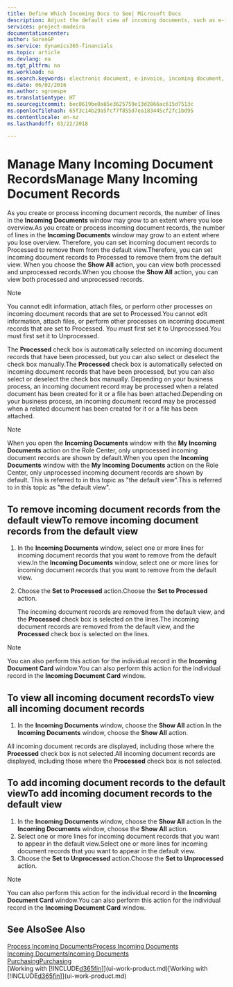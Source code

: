 ```yaml
---
title: Define Which Incoming Docs to See| Microsoft Docs
description: Adjust the default view of incoming documents, such as e-invoices, to improve your overview of processed and unprocessed records.
services: project-madeira
documentationcenter: 
author: SorenGP
ms.service: dynamics365-financials
ms.topic: article
ms.devlang: na
ms.tgt_pltfrm: na
ms.workload: na
ms.search.keywords: electronic document, e-invoice, incoming document, OCR, ecommerce, document exchange, import invoice
ms.date: 06/02/2016
ms.author: sgroespe
ms.translationtype: HT
ms.sourcegitcommit: bec0619be0a65e3625759e13d2866ac615d7513c
ms.openlocfilehash: 65f3c14b29a5fcf7f855d7ea183445cf2fc1bd95
ms.contentlocale: en-nz
ms.lasthandoff: 03/22/2018

---
```

# <a name="manage-many-incoming-document-records"></a><span data-ttu-id="82570-103">Manage Many Incoming Document Records</span><span class="sxs-lookup"><span data-stu-id="82570-103">Manage Many Incoming Document Records</span></span>
<span data-ttu-id="82570-104">As you create or process incoming document records, the number of lines in the **Incoming Documents** window may grow to an extent where you lose overview.</span><span class="sxs-lookup"><span data-stu-id="82570-104">As you create or process incoming document records, the number of lines in the **Incoming Documents** window may grow to an extent where you lose overview.</span></span> <span data-ttu-id="82570-105">Therefore, you can set incoming document records to Processed to remove them from the default view.</span><span class="sxs-lookup"><span data-stu-id="82570-105">Therefore, you can set incoming document records to Processed to remove them from the default view.</span></span> <span data-ttu-id="82570-106">When you choose the **Show All** action, you can view both processed and unprocessed records.</span><span class="sxs-lookup"><span data-stu-id="82570-106">When you choose the **Show All** action, you can view both processed and unprocessed records.</span></span>

> [!NOTE]  
>   <span data-ttu-id="82570-107">You cannot edit information, attach files, or perform other processes on incoming document records that are set to Processed.</span><span class="sxs-lookup"><span data-stu-id="82570-107">You cannot edit information, attach files, or perform other processes on incoming document records that are set to Processed.</span></span> <span data-ttu-id="82570-108">You must first set it to Unprocessed.</span><span class="sxs-lookup"><span data-stu-id="82570-108">You must first set it to Unprocessed.</span></span>

<span data-ttu-id="82570-109">The **Processed** check box is automatically selected on incoming document records that have been processed, but you can also select or deselect the check box manually.</span><span class="sxs-lookup"><span data-stu-id="82570-109">The **Processed** check box is automatically selected on incoming document records that have been processed, but you can also select or deselect the check box manually.</span></span> <span data-ttu-id="82570-110">Depending on your business process, an incoming document record may be processed when a related document has been created for it or a file has been attached.</span><span class="sxs-lookup"><span data-stu-id="82570-110">Depending on your business process, an incoming document record may be processed when a related document has been created for it or a file has been attached.</span></span>

> [!NOTE]  
>   <span data-ttu-id="82570-111">When you open the **Incoming Documents** window with the **My Incoming Documents** action on the Role Center, only unprocessed incoming document records are shown by default.</span><span class="sxs-lookup"><span data-stu-id="82570-111">When you open the **Incoming Documents** window with the **My Incoming Documents** action on the Role Center, only unprocessed incoming document records are shown by default.</span></span> <span data-ttu-id="82570-112">This is referred to in this topic as "the default view".</span><span class="sxs-lookup"><span data-stu-id="82570-112">This is referred to in this topic as "the default view".</span></span>

## <a name="to-remove-incoming-document-records-from-the-default-view"></a><span data-ttu-id="82570-113">To remove incoming document records from the default view</span><span class="sxs-lookup"><span data-stu-id="82570-113">To remove incoming document records from the default view</span></span>
1. <span data-ttu-id="82570-114">In the **Incoming Documents** window, select one or more lines for incoming document records that you want to remove from the default view.</span><span class="sxs-lookup"><span data-stu-id="82570-114">In the **Incoming Documents** window, select one or more lines for incoming document records that you want to remove from the default view.</span></span>
2. <span data-ttu-id="82570-115">Choose the **Set to Processed** action.</span><span class="sxs-lookup"><span data-stu-id="82570-115">Choose the **Set to Processed** action.</span></span>

    <span data-ttu-id="82570-116">The incoming document records are removed from the default view, and the **Processed** check box is selected on the lines.</span><span class="sxs-lookup"><span data-stu-id="82570-116">The incoming document records are removed from the default view, and the **Processed** check box is selected on the lines.</span></span>

> [!NOTE]  
>   <span data-ttu-id="82570-117">You can also perform this action for the individual record in the **Incoming Document Card** window.</span><span class="sxs-lookup"><span data-stu-id="82570-117">You can also perform this action for the individual record in the **Incoming Document Card** window.</span></span>

## <a name="to-view-all-incoming-document-records"></a><span data-ttu-id="82570-118">To view all incoming document records</span><span class="sxs-lookup"><span data-stu-id="82570-118">To view all incoming document records</span></span>
1. <span data-ttu-id="82570-119">In the **Incoming Documents** window, choose the **Show All** action.</span><span class="sxs-lookup"><span data-stu-id="82570-119">In the **Incoming Documents** window, choose the **Show All** action.</span></span>

<span data-ttu-id="82570-120">All incoming document records are displayed, including those where the **Processed** check box is not selected.</span><span class="sxs-lookup"><span data-stu-id="82570-120">All incoming document records are displayed, including those where the **Processed** check box is not selected.</span></span>

## <a name="to-add-incoming-document-records-to-the-default-view"></a><span data-ttu-id="82570-121">To add incoming document records to the default view</span><span class="sxs-lookup"><span data-stu-id="82570-121">To add incoming document records to the default view</span></span>
1. <span data-ttu-id="82570-122">In the **Incoming Documents** window, choose the **Show All** action.</span><span class="sxs-lookup"><span data-stu-id="82570-122">In the **Incoming Documents** window, choose the **Show All** action.</span></span>
2. <span data-ttu-id="82570-123">Select one or more lines for incoming document records that you want to appear in the default view.</span><span class="sxs-lookup"><span data-stu-id="82570-123">Select one or more lines for incoming document records that you want to appear in the default view.</span></span>
3. <span data-ttu-id="82570-124">Choose the **Set to Unprocessed** action.</span><span class="sxs-lookup"><span data-stu-id="82570-124">Choose the **Set to Unprocessed** action.</span></span>  

> [!NOTE]  
>   <span data-ttu-id="82570-125">You can also perform this action for the individual record in the **Incoming Document Card** window.</span><span class="sxs-lookup"><span data-stu-id="82570-125">You can also perform this action for the individual record in the **Incoming Document Card** window.</span></span>

## <a name="see-also"></a><span data-ttu-id="82570-126">See Also</span><span class="sxs-lookup"><span data-stu-id="82570-126">See Also</span></span>
[<span data-ttu-id="82570-127">Process Incoming Documents</span><span class="sxs-lookup"><span data-stu-id="82570-127">Process Incoming Documents</span></span>](across-process-income-documents.md)  
[<span data-ttu-id="82570-128">Incoming Documents</span><span class="sxs-lookup"><span data-stu-id="82570-128">Incoming Documents</span></span>](across-income-documents.md)  
[<span data-ttu-id="82570-129">Purchasing</span><span class="sxs-lookup"><span data-stu-id="82570-129">Purchasing</span></span>](purchasing-manage-purchasing.md)  
<span data-ttu-id="82570-130">[Working with [!INCLUDE[d365fin](includes/d365fin_md.md)]](ui-work-product.md)</span><span class="sxs-lookup"><span data-stu-id="82570-130">[Working with [!INCLUDE[d365fin](includes/d365fin_md.md)]](ui-work-product.md)</span></span>

